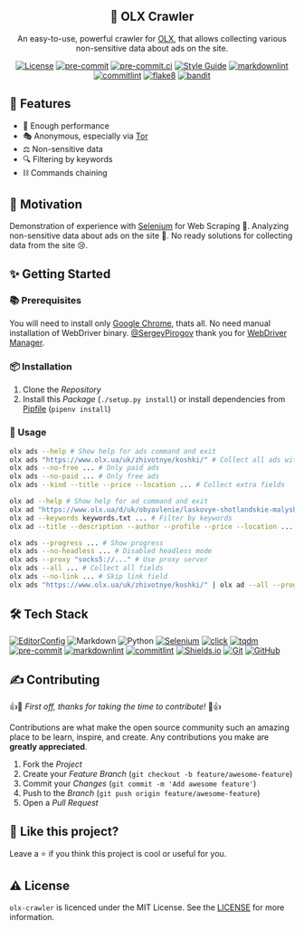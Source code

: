 <!-- markdownlint-disable MD033 -->
<!-- markdownlint-disable MD041 -->

<div align="center">
  <h2 align="center">🤖 OLX Crawler</h2>
  <p align="center">
    An easy-to-use, powerful crawler for
    <a href="https://olx.ua" aria-label="OLX">OLX</a>, that allows collecting
    various non-sensitive data about ads on the site.
  </p>

  <p id="shields" align="center" markdown="1">

[![License](https://img.shields.io/badge/license-MIT-3178C6?style=flat)](LICENSE)
[![pre-commit](https://img.shields.io/badge/pre--commit-enabled-brightgreen?logo=pre-commit&logoColor=white)][github-pre-commit]
[![pre-commit.ci](https://results.pre-commit.ci/badge/github/malokhvii-eduard/olx-crawler/master.svg)][pre-commit.ci]
[![Style Guide](https://img.shields.io/badge/code%20style-black-000?style=flat)][github-black]
[![markdownlint](https://img.shields.io/badge/linter-markdownlint-000?style=flat)][github-markdownlint]
[![commitlint](https://img.shields.io/badge/linter-commitlint-F7B93E?style=flat)][github-commitlint]
[![flake8](https://img.shields.io/badge/linter-flake8-3776AB?style=flat)][github-flake8]
[![bandit](https://img.shields.io/badge/linter-bandit-FFC107?style=flat)][github-bandit]

  </p>
</div>

## 🎉 Features

- 🦾 Enough performance
- 🎭 Anonymous, especially via [Tor][tor]
- ⚖️ Non-sensitive data
- 🔍 Filtering by keywords
- ⛓️ Commands chaining

## 🌻 Motivation

Demonstration of experience with [Selenium][github-selenium] for Web Scraping
💪. Analyzing non-sensitive data about ads on the site 🧐. No ready solutions
for collecting data from the site 😢.

## ✨ Getting Started

### 📚 Prerequisites

You will need to install only [Google Chrome][google-chrome], thats all. No
need manual installation of WebDriver binary.
[@SergeyPirogov](https://github.com/SergeyPirogov) thank you for
[WebDriver Manager][github-webdriver-manager].

### 📦 Installation

1. Clone the *Repository*
2. Install this *Package* (`./setup.py install`) or install dependencies from
[Pipfile](Pipfile) (`pipenv install`)

### 👀 Usage

<!-- markdownlint-disable MD013 -->
```bash
olx ads --help # Show help for ads command and exit
olx ads "https://www.olx.ua/uk/zhivotnye/koshki/" # Collect all ads with cats
olx ads --no-free ... # Only paid ads
olx ads --no-paid ... # Only free ads
olx ads --kind --title --price --location ... # Collect extra fields

olx ad --help # Show help for ad command and exit
olx ad "https://www.olx.ua/d/uk/obyavlenie/laskovye-shotlandskie-malyshi-IDNyrf4.html" # Collect ad details
olx ad --keywords keywords.txt ... # Filter by keywords
olx ad --title --description --author --profile --price --location ... # Collect extra fields

olx ads --progress ... # Show progress
olx ads --no-headless ... # Disabled headless mode
olx ads --proxy "socks5://..." # Use proxy server
olx ads --all ... # Collect all fields
olx ads --no-link ... # Skip link field
olx ads "https://www.olx.ua/uk/zhivotnye/koshki/" | olx ad --all --progress > ads.csv # Commands chaining
```
<!-- markdownlint-enable MD013 -->

## 🛠️ Tech Stack

<!-- markdownlint-disable MD013 -->
[![EditorConfig](https://img.shields.io/badge/EditorConfig-FEFEFE?logo=editorconfig&logoColor=000&style=flat)][editorconfig]
![Markdown](https://img.shields.io/badge/Markdown-000?logo=markdown&logoColor=fff&style=flat)
![Python](https://img.shields.io/badge/Python-3776AB?logo=python&logoColor=fff&style=flat)
[![Selenium](https://img.shields.io/badge/Selenium-43B02A?logo=selenium&logoColor=fff&style=flat)][github-selenium]
[![click](https://img.shields.io/badge/click-4EAA25?logo=gnubash&logoColor=fff&style=flat)][github-click]
[![tqdm](https://img.shields.io/badge/tqdm-FFC107?logo=tqdm&logoColor=000&style=flat)][github-tqdm]
[![pre-commit](https://img.shields.io/badge/pre--commit-FAB040?logo=precommit&logoColor=fff&style=flat)][github-pre-commit]
[![markdownlint](https://img.shields.io/badge/markdownlint-000?logo=markdown&logoColor=fff&style=flat)][github-markdownlint]
[![commitlint](https://img.shields.io/badge/commitlint-F7B93E?logo=c&logoColor=000&style=flat)][github-commitlint]
[![Shields.io](https://img.shields.io/badge/Shields.io-000?logo=shieldsdotio&logoColor=fff&style=flat)][shields]
[![Git](https://img.shields.io/badge/Git-F05032?logo=git&logoColor=fff&style=flat)][git-scm]
[![GitHub](https://img.shields.io/badge/GitHub-181717?logo=github&logoColor=fff&style=flat)][github]
<!-- markdownlint-enable MD013 -->

## ✍️ Contributing

👍🎉 *First off, thanks for taking the time to contribute!* 🎉👍

Contributions are what make the open source community such an amazing place to
be learn, inspire, and create. Any contributions you make are **greatly
appreciated**.

1. Fork the *Project*
2. Create your *Feature Branch* (`git checkout -b feature/awesome-feature`)
3. Commit your *Changes* (`git commit -m 'Add awesome feature'`)
4. Push to the *Branch* (`git push origin feature/awesome-feature`)
5. Open a *Pull Request*

## 💖 Like this project?

Leave a ⭐ if you think this project is cool or useful for you.

## ⚠️ License

`olx-crawler` is licenced under the MIT License. See the [LICENSE](LICENSE)
for more information.

<!-- markdownlint-disable MD013 -->
<!-- Github links -->
[github-bandit]: https://github.com/PyCQA/bandit
[github-black]: https://github.com/psf/black
[github-click]: https://github.com/pallets/click
[github-commitlint]: https://github.com/conventional-changelog/
[github-flake8]: https://github.com/PyCQA/flake8
[github-markdownlint]: https://github.com/DavidAnson/markdownlint
[github-pre-commit]: https://github.com/pre-commit/pre-commit
[github-selenium]: https://github.com/SeleniumHQ/selenium
[github-tqdm]: https://github.com/tqdm/tqdm
[github-webdriver-manager]: https://github.com/SergeyPirogov/webdriver_manager
[github]: https://github.com

<!-- Other links -->
[editorconfig]: https://editorconfig.org
[git-scm]: https://git-scm.com
[google-chrome]: https://www.google.com/intl/en/chrome/
[pre-commit.ci]: https://results.pre-commit.ci/run/github/445843501/1679335481.yUkXnHaaRvqilq37bpU95w
[shields]: https://shields.io
[tor]: https://www.torproject.org/
